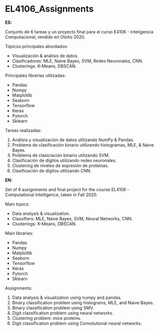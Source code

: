 # EL4106_Assignments

**ES:**

Conjunto de 6 tareas y un proyecto final para el curso E4106 - Inteligencia Computacional, rendido en Otoño 2020.

Tópicos principales abordados:
* Visualización & análisis de datos.
* Clasificadores: MLE, Naive Bayes, SVM, Redes Neuronales, CNN.
* Clusterings: K-Means, DBSCAN.

Principales librerías utilizadas:
* Pandas
* Numpy
* Matplotlib
* Seaborn
* Tensorflow
* Keras
* Pytorch
* Sklearn

Tareas realizadas:
1.  Análisis y visualización de datos utilizando NumPy & Pandas.
2.  Problema de clasificación binario utilizando histogramas, MLE, & Naive Bayes.
3.  Problema de clasiciación binario utilizando SVM.
4.  Clasificación de dígitos utilizando redes neuronales.
5.  Clustering de niveles de expresión de proteínas.
6.  Clasificación de dígitos utilizando CNN.


**EN:**

Set of 6 assignments and final project for the course EL4106 - Computational Intelligence, taken in Fall 2020.

Main topics:
* Data analysis & visualization.
* Classifiers: MLE, Naive Bayes, SVM, Neural Networks, CNN.
* Clusterings: K-Means, DBSCAN.

Main libraries:
* Pandas
* Numpy
* Matplotlib
* Seaborn
* Tensorflow
* Keras
* Pytorch
* Sklearn

Assignments:
1.  Data analysis & visualization using numpy and pandas.
2.  Binary classification problem using histograms, MLE, and Naive Bayes.
3.  Binary classification problem using SMV.
4.  Digit classification problem using neural networks.
5.  Clustering problem: mice proteins.
6.  Digit classification problem using Convolutional neural networks.
